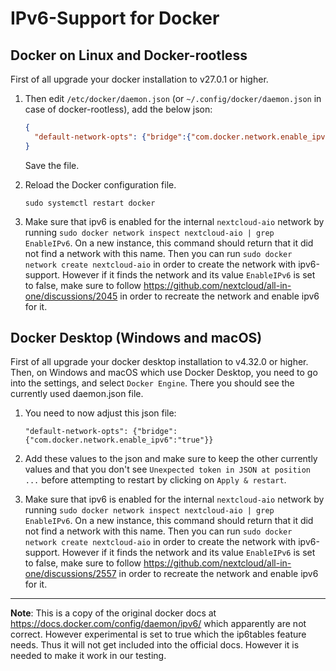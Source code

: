 # IPv6-Support for Docker

## Docker on Linux and Docker-rootless
First of all upgrade your docker installation to v27.0.1 or higher.
1. Then edit `/etc/docker/daemon.json` (or `~/.config/docker/daemon.json` in case of docker-rootless), add the below json:

    ```json
    {
      "default-network-opts": {"bridge":{"com.docker.network.enable_ipv6":"true"}}
    }
    ```

    Save the file.

2.  Reload the Docker configuration file.

    ```console
    sudo systemctl restart docker
    ```
3. Make sure that ipv6 is enabled for the internal `nextcloud-aio` network by running `sudo docker network inspect nextcloud-aio | grep EnableIPv6`. On a new instance, this command should return that it did not find a network with this name. Then you can run `sudo docker network create nextcloud-aio` in order to create the network with ipv6-support. However if it finds the network and its value `EnableIPv6` is set to false, make sure to follow https://github.com/nextcloud/all-in-one/discussions/2045 in order to recreate the network and enable ipv6 for it.

## Docker Desktop (Windows and macOS)
First of all upgrade your docker desktop installation to v4.32.0 or higher.
Then, on Windows and macOS which use Docker Desktop, you need to go into the settings, and select `Docker Engine`. There you should see the currently used daemon.json file. 

1. You need to now adjust this json file:

    ```
    "default-network-opts": {"bridge":{"com.docker.network.enable_ipv6":"true"}}
    ```

2. Add these values to the json and make sure to keep the other currently values and that you don't see `Unexpected token in JSON at position ...` before attempting to restart by clicking on `Apply & restart`.
3. Make sure that ipv6 is enabled for the internal `nextcloud-aio` network by running `sudo docker network inspect nextcloud-aio | grep EnableIPv6`. On a new instance, this command should return that it did not find a network with this name. Then you can run `sudo docker network create nextcloud-aio` in order to create the network with ipv6-support. However if it finds the network and its value `EnableIPv6` is set to false, make sure to follow https://github.com/nextcloud/all-in-one/discussions/2557 in order to recreate the network and enable ipv6 for it.

---

**Note**: This is a copy of the original docker docs at https://docs.docker.com/config/daemon/ipv6/ which apparently are not correct. However experimental is set to true which the ip6tables feature needs. Thus it will not get included into the official docs. However it is needed to make it work in our testing.
